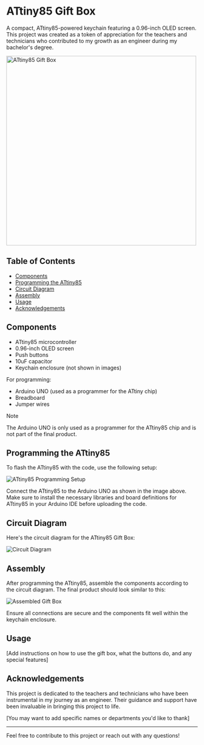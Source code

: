 # ATtiny85 Gift Box

A compact, ATtiny85-powered keychain featuring a 0.96-inch OLED screen. This project was created as a token of appreciation for the teachers and technicians who contributed to my growth as an engineer during my bachelor's degree.

<img src="https://github.com/user-attachments/assets/2f3d7d54-17cf-4ad5-86b0-aa7efd20ff06" width="500" alt="ATtiny85 Gift Box">



## Table of Contents
- [Components](#components)
- [Programming the ATtiny85](#programming-the-attiny85)
- [Circuit Diagram](#circuit-diagram)
- [Assembly](#assembly)
- [Usage](#usage)
- [Acknowledgements](#acknowledgements)

## Components

- ATtiny85 microcontroller
- 0.96-inch OLED screen
- Push buttons
- 10uF capacitor
- Keychain enclosure (not shown in images)

For programming:
- Arduino UNO (used as a programmer for the ATtiny chip)
- Breadboard
- Jumper wires

> [!NOTE]
> The Arduino UNO is only used as a programmer for the ATtiny85 chip and is not part of the final product.

## Programming the ATtiny85

To flash the ATtiny85 with the code, use the following setup:

![ATtiny85 Programming Setup](https://github.com/SahilRaut/ATtiny85-Gift-Box/assets/66782904/1eb3010b-ce1f-47c8-b5bd-f3fac7fa5f58)

Connect the ATtiny85 to the Arduino UNO as shown in the image above. Make sure to install the necessary libraries and board definitions for ATtiny85 in your Arduino IDE before uploading the code.

## Circuit Diagram

Here's the circuit diagram for the ATtiny85 Gift Box:

![Circuit Diagram](https://github.com/user-attachments/assets/df789ded-90ab-4525-bc19-892cb13e7b22)

## Assembly

After programming the ATtiny85, assemble the components according to the circuit diagram. The final product should look similar to this:

![Assembled Gift Box](https://github.com/user-attachments/assets/1c8ecce5-8eb9-4dcc-b6f4-97d0411d4d66)

Ensure all connections are secure and the components fit well within the keychain enclosure.

## Usage

[Add instructions on how to use the gift box, what the buttons do, and any special features]

## Acknowledgements

This project is dedicated to the teachers and technicians who have been instrumental in my journey as an engineer. Their guidance and support have been invaluable in bringing this project to life.

[You may want to add specific names or departments you'd like to thank]

---

Feel free to contribute to this project or reach out with any questions!

























